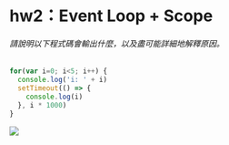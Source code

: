# hw2：Event Loop + Scope
###### 請說明以下程式碼會輸出什麼，以及盡可能詳細地解釋原因。
```javascript
for(var i=0; i<5; i++) {
  console.log('i: ' + i)
  setTimeout(() => {
    console.log(i)
  }, i * 1000)
}
```
![](./hw2_eventLoop_Scope.gif)
